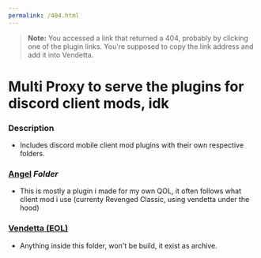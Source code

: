 ```yaml
---
permalink: /404.html
---
```

> **Note:** You accessed a link that returned a 404, probably by clicking one of the plugin links. You're supposed to copy the link address and add it into Vendetta.

# **M**ulti **P**roxy to serve the plugins for discord client mods, idk

### Description
- Includes discord mobile client mod plugins with their own respective folders.

### [Angel](https://github.com/Angelix1/MP/tree/master/angel) _Folder_
- This is mostly a plugin i made for my own QOL, it often follows what client mod i use (currenty Revenged Classic, using vendetta under the hood)

### [Vendetta (EOL)](https://github.com/Angelix1/MP/tree/master/vendetta)
- Anything inside this folder, won't be build, it exist as archive.
